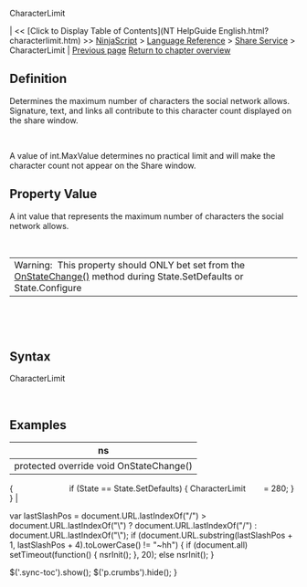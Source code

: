 ﻿










 


CharacterLimit







| &lt;&lt; [Click to Display Table of Contents](NT HelpGuide English.html?characterlimit.htm) &gt;&gt;
 [NinjaScript](ninjascript.htm) &gt; [Language Reference](language_reference_wip.htm) &gt; [Share Service](share_service.htm) &gt;
CharacterLimit | [Previous page](share_service.htm)
[Return to chapter overview](share_service.htm)










Definition
----------


Determines the maximum number of characters the social network allows. Signature, text, and links all contribute to this character count displayed on the share window.


 


A value of int.MaxValue determines no practical limit and will make the character count not appear on the Share window.



Property Value
--------------


A int value that represents the maximum number of characters the social network allows.


 




|  |
| --- |
| Warning:  This property should ONLY bet set from the [OnStateChange()](onstatechange.htm) method during State.SetDefaults or State.Configure |



 


 


Syntax
------


CharacterLimit


 



Examples
--------




| ns |
| --- |
| protected override void OnStateChange()
{                        
if (State == State.SetDefaults)
{
CharacterLimit        = 280;
}
} |






 
 var lastSlashPos = document.URL.lastIndexOf("/") &gt; document.URL.lastIndexOf("\\") ? document.URL.lastIndexOf("/") : document.URL.lastIndexOf("\\");
 if (document.URL.substring(lastSlashPos + 1, lastSlashPos + 4).toLowerCase() != "~hh") {
 if (document.all) setTimeout(function() {
 nsrInit();
 }, 20);
 else nsrInit();
 }
 
 
 $('.sync-toc').show();
 $('p.crumbs').hide();
 }
 
 
 



